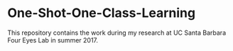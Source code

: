 # One-Shot-One-Class-Learning
This repository contains the work during my research at UC Santa Barbara Four Eyes Lab in summer 2017.
